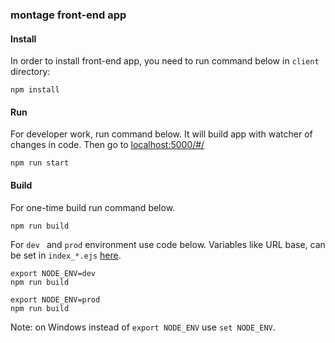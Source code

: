 ### montage front-end app

#### Install

In order to install front-end app, you need to run command below in `client` directory:

```
npm install
```

#### Run

For developer work, run command below. It will build app with watcher of changes in code. Then go to [localhost:5000/#/](http://localhost:5000/#/)

```
npm run start
```

#### Build

For one-time build run command below.

```
npm run build
```

For `dev ` and `prod` environment use code below. Variables like URL base, can be set in `index_*.ejs` [here](https://github.com/hatnote/montage/tree/master/client/app).

```
export NODE_ENV=dev
npm run build
```

```
export NODE_ENV=prod
npm run build
```

Note: on Windows instead of `export NODE_ENV` use `set NODE_ENV`.
